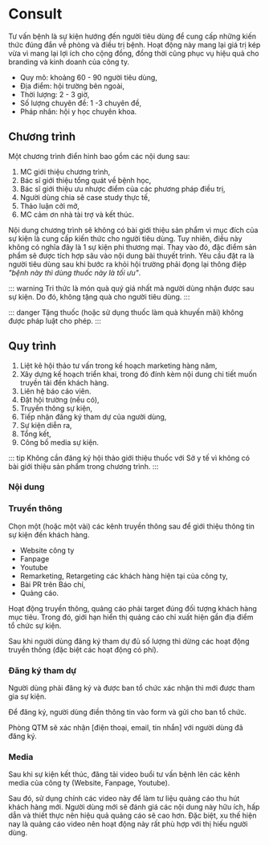 # Consult
Tư vấn bệnh là sự kiện hướng đến người tiêu dùng để cung cấp những kiến thức đúng đắn về phòng và điều trị bệnh. Hoạt động này mang lại giá trị kép vừa vì mang lại lợi ích cho cộng đồng, đồng thời cũng phục vụ hiệu quả cho branding và kinh doanh của công ty.

* Quy mô: khoảng 60 - 90 người tiêu dùng,
* Địa điểm: hội trường bên ngoài,
* Thời lượng: 2 - 3 giờ,
* Số lượng chuyên đề: 1 -3 chuyên đề,
* Pháp nhân: hội y học chuyên khoa.

## Chương trình
Một chương trình điển hình bao gồm các nội dung sau:
1. MC giới thiệu chương trình,
2. Bác sĩ giới thiệu tổng quát về bệnh học,
3. Bác sĩ giới thiệu ưu nhược điểm của các phương pháp điều trị,
4. Người dùng chia sẽ case study thực tế,
5. Thảo luận cởi mở,
6. MC cảm ơn nhà tài trợ và kết thúc.

Nội dung chương trình sẽ không có bài giới thiệu sản phẩm vì mục đích của sự kiện là cung cấp kiến thức cho người tiêu dùng. Tuy nhiên, điều này không có nghĩa đây là 1 sự kiện phi thương mại. Thay vào đó, đặc điểm sản phẩm sẽ được tích hợp sâu vào nội dung bài thuyết trình. Yêu cầu đặt ra là người tiêu dùng sau khi bước ra khỏi hội trường phải đọng lại thông điệp *"bệnh này thì dùng thuốc này là tối ưu"*.

::: warning
Tri thức là món quà quý giá nhất mà người dùng nhận được sau sự kiện. Do đó, không tặng quà cho người tiêu dùng.
:::

::: danger
Tặng thuốc (hoặc sử dụng thuốc làm quà khuyến mãi) không được pháp luật cho phép.
:::

## Quy trình
1. Liệt kê hội thảo tư vấn trong kế hoạch marketing hàng năm,
2. Xây dựng kế hoạch triển khai, trong đó đính kèm nội dung chi tiết muốn truyền tải đến khách hàng.
3. Liên hệ báo cáo viên.
4. Đặt hội trường (nếu có),
5. Truyền thông sự kiện,
6. Tiếp nhận đăng ký tham dự của người dùng,
7. Sự kiện diễn ra,
8. Tổng kết,
9. Công bố media sự kiện.

::: tip
Không cần đăng ký hội thảo giới thiệu thuốc với Sở y tế vì không có bài giới thiệu sản phẩm trong chương trình.
:::

### Nội dung

### Truyền thông
Chọn một (hoặc một vài) các kênh truyền thông sau để giới thiệu thông tin sự kiện đến khách hàng.
* Website công ty
* Fanpage
* Youtube
* Remarketing, Retargeting các khách hàng hiện tại của công ty,
* Bài PR trên Báo chí,
* Quảng cáo.

Hoạt động truyền thông, quảng cáo phải target đúng đối tượng khách hàng mục tiêu. Trong đó, giới hạn hiển thị quảng cáo chỉ xuất hiện gần địa điểm tổ chức sự kiện.

Sau khi người dùng đăng ký tham dự đủ số lượng thì dừng các hoạt động truyền thông (đặc biệt các hoạt động có phí).

### Đăng ký tham dự
Người dùng phải đăng ký và được ban tổ chức xác nhận thì mới được tham gia sự kiện.

Để đăng ký, người dùng điền thông tin vào form và gửi cho ban tổ chức.

Phòng QTM sẽ xác nhận [điện thoại, email, tin nhắn] với người dùng đã đăng ký.

### Media
Sau khi sự kiện kết thúc, đăng tải video buổi tư vấn bệnh lên các kênh media của công ty (Website, Fanpage, Youtube).

Sau đó, sử dụng chính các video này để làm tư liệu quảng cáo thu hút khách hàng mới. Người dùng mới sẽ đánh giá các nội dung này hữu ích, hấp dẫn và thiết thực nên hiệu quả quảng cáo sẽ cao hơn. Đặc biệt, xu thế hiện nay là quảng cáo video nên hoạt động này rất phù hợp với thị hiếu người dùng.
